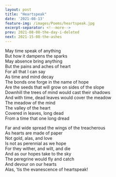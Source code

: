 ```yaml
---
layout: post
title: "Heartspeak"
date: '2021-08-13'
feature-img: /images/Poems/heartspeak.jpg
excerpt-separator: <!--more-->
prev: 2021-08-08-the-day-i-deleted
next: 2021-15-08-the-ashes
---
```

May time speak of anything     
But how it dampens the sparks   
May absence bring anything  
But the pains and aches of heart  
For all that I can say  
As time and mind decay  
The bonds one forge in the name of hope  
Are the seeds that will grow on sides of the slope  
Downhill the trees of mind would cast their shadows  
And with time, dead leaves would cover the meadow   
The meadow of the mind  
The valley of the heart  
Covered in leaves, long dead  
From a time that one long dread   

Far and wide spread the wings of the treacherous  
As hearts are made of paper  
Not gold, alas, and love  
Is not as perennial as we hope  
For they wither, and wilt, and die  
And as our hopes take to the sky  
The peregrine would fly and catch  
And devour on our hearts   
Alas, ‘tis the evanescence of heartspeak!   
